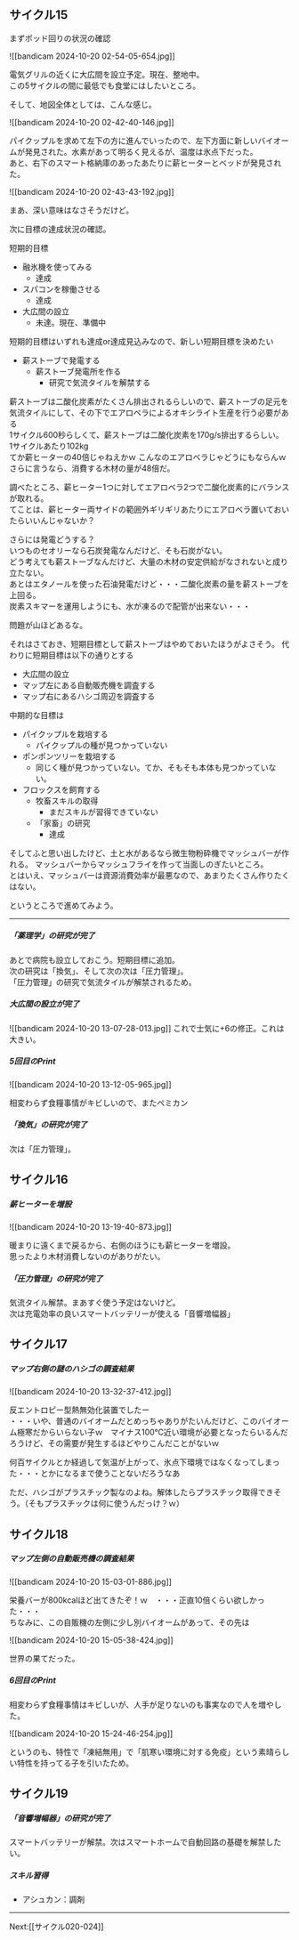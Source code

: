 ## サイクル15

まずポッド回りの状況の確認

![[bandicam 2024-10-20 02-54-05-654.jpg]]

電気グリルの近くに大広間を設立予定。現在、整地中。  
この5サイクルの間に最低でも食堂にはしたいところ。

そして、地図全体としては、こんな感じ。

![[bandicam 2024-10-20 02-42-40-146.jpg]]

パイクップルを求めて左下の方に進んでいったので、左下方面に新しいバイオームが発見された。水素があって明るく見えるが、温度は氷点下だった。  
あと、右下のスマート格納庫のあったあたりに薪ヒーターとベッドが発見された。

![[bandicam 2024-10-20 02-43-43-192.jpg]]

まあ、深い意味はなさそうだけど。

次に目標の達成状況の確認。

短期的目標

- 融氷機を使ってみる
	- 達成
- スパコンを稼働させる
	- 達成
- 大広間の設立
	- 未達。現在、準備中

短期的目標はいずれも達成or達成見込みなので、新しい短期目標を決めたい

- 薪ストーブで発電する
	- 薪ストーブ発電所を作る
		- 研究で気流タイルを解禁する

薪ストーブは二酸化炭素がたくさん排出されるらしいので、薪ストーブの足元を気流タイルにして、その下でエアロベラによるオキシライト生産を行う必要がある  
1サイクル600秒らしくて、薪ストーブは二酸化炭素を170g/s排出するらしい。  
1サイクルあたり102kg   
てか薪ヒーターの40倍じゃねえかｗ こんなのエアロベラじゃどうにもならんｗ  
さらに言うなら、消費する木材の量が48倍だ。

調べたところ、薪ヒーター1つに対してエアロベラ2つで二酸化炭素的にバランスが取れる。  
てことは、薪ヒーター両サイドの範囲外ギリギリあたりにエアロベラ置いておいたらいいんじゃないか？

さらには発電どうする？  
いつものセオリーなら石炭発電なんだけど、そも石炭がない。  
どう考えても薪ストーブなんだけど、大量の木材の安定供給がなされないと成り立たない。  
あとはエタノールを使った石油発電だけど・・・二酸化炭素の量を薪ストーブを上回る。  
炭素スキマーを運用しようにも、水が凍るので配管が出来ない・・・

問題が山ほどあるな。

それはさておき、短期目標として薪ストーブはやめておいたほうがよさそう。
代わりに短期目標は以下の通りとする

- 大広間の設立
- マップ左にある自動販売機を調査する
- マップ右にあるハシゴ周辺を調査する


中期的な目標は

- パイクップルを栽培する
	- パイクップルの種が見つかっていない
- ポンポンツリーを栽培する
	- 同じく種が見つかっていない。てか、そもそも本体も見つかっていない。
- フロックスを飼育する
	- 牧畜スキルの取得
		- まだスキルが習得できていない
	- 「家畜」の研究
		- 達成

そしてふと思い出したけど、土と水があるなら微生物粉砕機でマッシュバーが作れる。
マッシュバーからマッシュフライを作って当面しのぎたいところ。  
とはいえ、マッシュバーは資源消費効率が最悪なので、あまりたくさん作りたくはない。

というところで進めてみよう。

----

##### 「薬理学」の研究が完了

あとで病院も設立しておこう。短期目標に追加。  
次の研究は「換気」、そして次の次は「圧力管理」。  
「圧力管理」の研究で気流タイルが解禁されるため。

##### 大広間の設立が完了

![[bandicam 2024-10-20 13-07-28-013.jpg]]
これで士気に+6の修正。これは大きい。

##### 5回目のPrint

![[bandicam 2024-10-20 13-12-05-965.jpg]]

相変わらず食糧事情がキビしいので、またペミカン

##### 「換気」の研究が完了

次は「圧力管理」。

## サイクル16

##### 薪ヒーターを増設

![[bandicam 2024-10-20 13-19-40-873.jpg]]

暖まりに遠くまで戻るから、右側のほうにも薪ヒーターを増設。  
思ったより木材消費しないのがありがたい。

##### 「圧力管理」の研究が完了

気流タイル解禁。まあすぐ使う予定はないけど。  
次は充電効率の良いスマートバッテリーが使える「音響増幅器」

## サイクル17

##### マップ右側の謎のハシゴの調査結果

![[bandicam 2024-10-20 13-32-37-412.jpg]]

反エントロピー型熱無効化装置でしたー  
・・・いや、普通のバイオームだとめっちゃありがたいんだけど、このバイオーム極寒だからいらない子ｗ　マイナス100℃近い環境が必要となったらいるんだろうけど、その需要が発生するほどやりこんだことがないｗ

何百サイクルとか経過して気温が上がって、氷点下環境ではなくなってしまった・・・とかになるまで使うことないだろうなあ

ただ、ハシゴがプラスチック製なのよね。解体したらプラスチック取得できそう。（そもプラスチックは何に使うんだっけ？ｗ）

## サイクル18

##### マップ左側の自動販売機の調査結果

![[bandicam 2024-10-20 15-03-01-886.jpg]]

栄養バーが800kcalほど出てきたぞ！ｗ　・・・正直10倍くらい欲しかった・・・  
ちなみに、この自販機の左側に少し別バイオームがあって、その先は

![[bandicam 2024-10-20 15-05-38-424.jpg]]

世界の果てだった。

##### 6回目のPrint

相変わらず食糧事情はキビしいが、人手が足りないのも事実なので人を増やした。

![[bandicam 2024-10-20 15-24-46-254.jpg]]

というのも、特性で「凍結無用」で「肌寒い環境に対する免疫」という素晴らしい特性を持ってる子を引いたため。

## サイクル19

##### 「音響増幅器」の研究が完了

スマートバッテリーが解禁。次はスマートホームで自動回路の基礎を解禁したい。


##### スキル習得

- アシュカン：調剤

----
Next:[[サイクル020-024]]